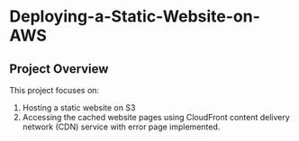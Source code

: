 # Deploying-a-Static-Website-on-AWS
## Project Overview
This project focuses on:

 1. Hosting a static website on S3
 2. Accessing the cached website pages using CloudFront content delivery network (CDN) service with error page implemented.
